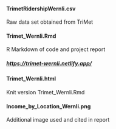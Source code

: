 #### **TrimetRidershipWernli.csv**
Raw data set obtained from TriMet

#### **Trimet_Wernli.Rmd**
R Markdown of code and project report
##### <https://trimet-wernli.netlify.app/>

#### **Trimet_Wernli.html**
Knit version Trimet_Wernli.Rmd

#### **Income_by_Location_Wernli.png**
Additional image used and cited in report
